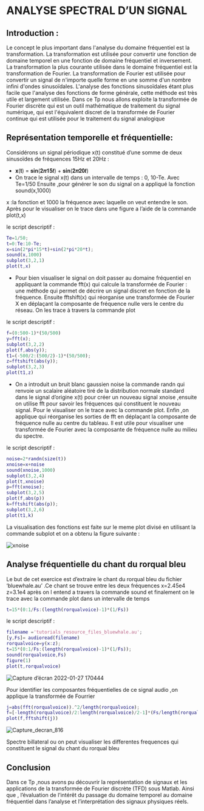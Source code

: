 # ANALYSE SPECTRAL D’UN SIGNAL

## Introduction :

Le concept le plus important dans l'analyse du domaine fréquentiel est la transformation. La transformation est utilisée pour convertir une fonction de domaine temporel en une fonction de domaine fréquentiel et inversement. La transformation la plus courante utilisée dans le domaine fréquentiel est la transformation de Fourier. La transformation de Fourier est utilisée pour convertir un signal de n'importe quelle forme en une somme d'un nombre infini d'ondes sinusoïdales. L'analyse des fonctions sinusoïdales étant plus facile que l'analyse des fonctions de forme générale, cette méthode est très utile et largement utilisée. Dans ce Tp nous allons exploite la transformée de Fourier discrète qui est un outil mathématique de traitement du signal numérique, qui est l'équivalent discret de la transformée de Fourier continue qui est utilisée pour le traitement du signal analogique

## Représentation temporelle et fréquentielle:

Considérons un signal périodique x(t) constitué d’une somme de deux sinusoïdes de fréquences 15Hz et 20Hz :
   - 𝐱(𝐭) = 𝐬𝐢𝐧(𝟐𝝅𝟏𝟓𝒕) + 𝐬𝐢𝐧(𝟐𝝅𝟐𝟎𝒕)
- On trace le signal x(t) dans un intervalle de temps : 0, 10-Te. Avec Te=1/50 Ensuite ,pour générer le son du signal on a appliqué la fonction sound(x,1000)

x :la fonction et 1000 la fréquence avec laquelle on veut entendre le son. Après pour le visualiser on le trace dans une figure a l’aide de la commande plot(t,x)

le script descriptif :

```matlab
Te=1/50;
t=0:Te:10-Te;
x=sin(2*pi*15*t)+sin(2*pi*20*t);
sound(x,1000)
subplot(3,2,1)
plot(t,x)
```
- Pour bien visualiser le signal on doit passer au domaine fréquentiel en appliquant la commande fft(x) qui calcule la transformée de Fourier : une méthode qui permet de décrire un signal discret en fonction de la fréquence. Ensuite fftshift(x) qui réorganise une transformée de Fourier X en déplaçant la composante de fréquence nulle vers le centre du réseau. On les trace à travers la commande plot

le script descriptif :

```matlab
f=(0:500-1)*(50/500)
y=fft(x);
subplot(3,2,2)
plot(f,abs(y));
t1=(-500/2:(500/2)-1)*(50/500);
z=fftshift(abs(y));
subplot(3,2,3)
plot(t1,z)
```

- On a introduit un bruit blanc gaussien noise la commande randn qui renvoie un scalaire aléatoire tiré de la distribution normale standard dans le signal d’origine x(t) pour créer un nouveau signal xnoise ,ensuite on utilise fft pour savoir les fréquences qui constituent le nouveau signal. Pour le visualiser on le trace avec la commande plot. Enfin ,on applique qui réorganise les sorties de fft en déplaçant la composante de fréquence nulle au centre du tableau. Il est utile pour visualiser une transformée de Fourier avec la composante de fréquence nulle au milieu du spectre.

le script descriptif :
 
```matlab
noise=2*randn(size(t))
xnoise=x+noise
sound(xnoise,1000)
subplot(3,2,4)
plot(t,xnoise)
p=fft(xnoise);
subplot(3,2,5)
plot(f,abs(p))
k=fftshift(abs(p));
subplot(3,2,6)
plot(t1,k)
```

La visualisation des fonctions est faite sur le meme plot divisé en utilisant la commande subplot et on a obtenu la figure suivante :

![xnoise](https://user-images.githubusercontent.com/85891554/151396195-3e13e46f-82c9-4731-88b7-16aa115b6e0d.jpg)

## Analyse fréquentielle du chant du rorqual bleu

Le but de cet exercice est d’extraire le chant du rorqual bleu du fichier ‘bluewhale.au’ .Ce chant se trouve entre les deux fréquences x=2.45e4 z=3.1e4 après on l entend a travers la commande sound et finalement on le trace avec la commande plot dans un intervalle de temps 

```matlab
t=15*(0:1/Fs:(length(rorqualvoice)-1)*(1/Fs)) 
```

le script descriptif :

```matlab
filename ='tutorials_resource_files_bluewhale.au';
[y,Fs]= audioread(filename)
rorqualvoice=y(x:z);
t=15*(0:1/Fs:(length(rorqualvoice)-1)*(1/Fs));
sound(rorqualvoice,Fs)
figure(1)
plot(t,rorqualvoice)
```

![Capture d’écran 2022-01-27 170444](https://user-images.githubusercontent.com/85891554/151396741-57f268fc-68bc-4de7-b766-4812f480483e.png)

Pour identifier les composantes fréquentielles de ce signal audio ,on applique la transformée de Fourrier

```matlab
j=abs(fft(rorqualvoice)).^2/length(rorqualvoice);
f=[-length(rorqualvoice)/2:length(rorqualvoice)/2-1]*(Fs/length(rorqualvoice))/10;
plot(f,fftshift(j))
```

![Capture_decran_816](https://user-images.githubusercontent.com/85891554/151397060-45fda191-b085-449f-a5b4-b998a795d11d.png)

Spectre billateral ou on peut visualiser les differentes frequences qui constituent le signal du chant du rorqual bleu

## Conclusion

Dans ce Tp ,nous avons pu découvrir la représentation de signaux et les applications de la transformée de Fourier discrète (TFD) sous Matlab. Ainsi que , l’évaluation de l’intérêt du passage du domaine temporel au domaine fréquentiel dans l’analyse et l’interprétation des signaux physiques réels.
